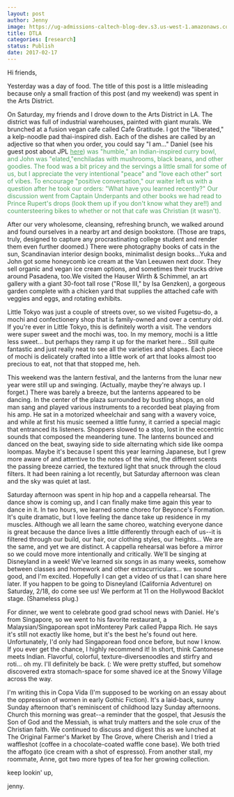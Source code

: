 ```yaml
---
layout: post
author: Jenny
image: https://ug-admissions-caltech-blog-dev.s3.us-west-1.amazonaws.com/old_pictures/6a01a73d94d1a8970d01bb097a2588970d-pi.jpg
title: DTLA
categories: [research]
status: Publish
date: 2017-02-17
---
```



Hi friends,

Yesterday was a day of food. The title of this post is a little misleading because only a small fraction of this post (and my weekend) was spent in the Arts District.

On Saturday, my friends and I drove down to the Arts District in LA. The district was full of industrial warehouses, painted with giant murals. We brunched at a fusion vegan cafe called Cafe Gratitude. I got the "liberated," a kelp-noodle pad thai-inspired dish. Each of the dishes are called by an adjective so that when you order, you could say "I am..." Daniel (see his guest post about JPL <span style="color: #50a662;"><a href="https://caltech.typepad.com/caltech_as_it_happens/2017/02/guest-post-daniel.html" rel="noopener noreferrer" style="color: #50a662;" target="_blank">here</a>) was "humble," an Indian-inspired curry bowl, and John was "elated,"enchiladas with mushrooms, black beans, and other goodies. The food was a bit pricey and the servings a little small for some of us, but I appreciate the very intentional "peace" and "love each other" sort of vibes. To encourage "positive conversation," our waiter left us with a question after he took our orders: "What have you learned recently?" Our discussion went from Captain Underpants and other books we had read to Prince Rupert's drops (look them up if you don't know what they are!!) and countersteering bikes to whether or not that cafe was Christian (it wasn't).

After our very wholesome, cleansing, refreshing brunch, we walked around and found ourselves in a nearby art and design bookstore. (Those are traps, truly, designed to capture any procrastinating college student and render them even further doomed.) There were photography books of cats in the sun, Scandinavian interior design books, minimalist design books...Yuka and John got some honeycomb ice cream at the Van Leeuwen next door. They sell organic and vegan ice cream options, and sometimes their trucks drive around Pasadena, too.We visited the Hauser Wirth &amp; Schimmel, an art gallery with a giant 30-foot tall rose ("Rose III," by Isa Genzken), a gorgeous garden complete with a chicken yard that supplies the attached cafe with veggies and eggs, and rotating exhibits.

Little Tokyo was just a couple of streets over, so we visited Fugetsu-do, a mochi and confectionery shop that is family-owned and over a century old. If you're ever in Little Tokyo, this is definitely worth a visit. The vendors were super sweet and the mochi was, too. In my memory, mochi is a little less sweet... but perhaps they ramp it up for the market here... Still quite fantastic and just really neat to see all the varieties and shapes. Each piece of mochi is delicately crafted into a little work of art that looks almost too precious to eat, not that that stopped me, heh.

This weekend was the lantern festival, and the lanterns from the lunar new year were still up and swinging. (Actually, maybe they're always up. I forget.) There was barely a breeze, but the lanterns appeared to be dancing. In the center of the plaza surrounded by bustling shops, an old man sang and played various instruments to a recorded beat playing from his amp. He sat in a motorized wheelchair and sang with a wavery voice, and while at first his music seemed a little funny, it carried a special magic that entranced its listeners. Shoppers slowed to a stop, lost in the eccentric sounds that composed the meandering tune. The lanterns bounced and danced on the beat, swaying side to side alternating which side like oompa loompas. Maybe it's because I spent this year learning Japanese, but I grew more aware of and attentive to the notes of the wind, the different scents the passing breeze carried, the textured light that snuck through the cloud filters. It had been raining a lot recently, but Saturday afternoon was clean and the sky was quiet at last.

Saturday afternoon was spent in hip hop and a cappella rehearsal. The dance show is coming up, and I can finally make time again this year to dance in it. In two hours, we learned some choreo for Beyonce's Formation. It's quite dramatic, but I love feeling the dance take up residence in my muscles. Although we all learn the same choreo, watching everyone dance is great because the dance lives a little differently through each of us--it is filtered through our build, our hair, our clothing styles, our heights... We are the same, and yet we are distinct. A cappella rehearsal was before a mirror so we could move more intentionally and critically. We'll be singing at Disneyland in a week! We've learned six songs in as many weeks, somehow between classes and homework and other extracurriculars... we sound good, and I'm excited. Hopefully I can get a video of us that I can share here later. If you happen to be going to Disneyland (California Adventure) on Saturday, 2/18, do come see us! We perform at 11 on the Hollywood Backlot stage. (Shameless plug.)

For dinner, we went to celebrate good grad school news with Daniel. He's from Singapore, so we went to his favorite restaurant, a Malaysian/Singaporean spot inMonterey Park called Pappa Rich. He says it's still not exactly like home, but it's the best he's found out here. Unfortunately, I'd only had Singaporean food once before, but now I know. If you ever get the chance, I highly recommend it! In short, think Cantonese meets Indian. Flavorful, colorful, texture-diversenoodles and stirfry and roti... oh my. I'll definitely be back. (: We were pretty stuffed, but somehow discovered extra stomach-space for some shaved ice at the Snowy Village across the way.

I'm writing this in Copa Vida (I'm supposed to be working on an essay about the oppression of women in early Gothic Fiction). It's a laid-back, sunny Sunday afternoon that's reminiscent of childhood lazy Sunday afternoons. Church this morning was great--a reminder that the gospel, that Jesus*is* the Son of God and the Messiah, is what truly matters and the sole crux of the Christian faith. We continued to discuss and digest this as we lunched at The Original Farmer's Market by The Grove, where Cherish and I tried a waffleshot (coffee in a chocolate-coated waffle cone base). We both tried the affogato (ice cream with a shot of espresso). From another stall, my roommate, Anne, got two more types of tea for her growing collection.

keep lookin' up,

jenny.

